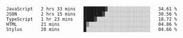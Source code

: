 <!--START_SECTION:waka-->
```text
JavaScript   2 hrs 33 mins   ████████▓░░░░░░░░░░░░░░░░   34.61 % 
JSON         2 hrs 15 mins   ███████▓░░░░░░░░░░░░░░░░░   30.56 % 
TypeScript   1 hr 23 mins    ████▓░░░░░░░░░░░░░░░░░░░░   18.72 % 
HTML         21 mins         █▒░░░░░░░░░░░░░░░░░░░░░░░   04.86 % 
Stylus       20 mins         █░░░░░░░░░░░░░░░░░░░░░░░░   04.66 % 
```
<!--END_SECTION:waka-->